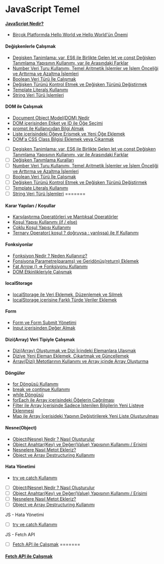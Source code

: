 # JavaScript Temel

#### [JavaScript Nedir?](javascript-nedir/)
-  [Birçok Platformda Hello World ve Hello World'ün Önemi](helloworld/)

####  Değişkenlerle Çalışmak 

-  [Degisken Tanimlama: var, ES6 ile Birlikte Gelen let ve const Değişken Tanımlama Yapısının Kullanımı, var ile Arasındaki Farklar](degisken-tanimlama-var-es6-ile-birlikte-gelen-let-ve-const-degisken-tanimlama-yapisinin-kullanimi-var-ile-arasindaki-farklar/)
-  [Number Veri Turu Kullanımı, Temel Aritmetik İşlemler ve İşlem Önceliği ve Arttırma ve Azaltma İşlemleri](number-veri-turu-kullanimi-temel-aritmetik-i̇slemler-ve-i̇slem-onceligi-ve-arttirma-ve-azaltma-i̇slemleri/)
-  [Boolean Veri Türü İle Çalışmak](boolean-veri-turu-i̇le-calismak/)
-  [Değişken Türünü Kontrol Etmek ve Değişken Türünü Değiştirmek](degisken-turunu-kontrol-etmek-ve-degisken-turunu-degistirmek/)
-  [Template Literals Kullanımı](template-literals-kullanimi/)
-  [String Veri Türü İşlemleri](string-veri-turu-i̇slemleri/)

#### DOM ile Çalışmak

-  [Document Object Model(DOM) Nedir](document-object-model(dom)-nedir/)
-  [DOM içerisinden Etiket ve ID ile Öğe Seçimi](dom-icerisinden-etiket-ve-id-ile-oge-secimi/)
-  [prompt ile Kullanıcıdan Bilgi Almak](prompt-ile-kullanicidan-bilgi-almak/)
-  [Liste içerisindeki Öğeye Erişmek ve Yeni Öğe Eklemek](liste-icerisindeki-ogeye-erismek-ve-yeni-oge-eklemek/)
-  [DOM'a CSS Class Bilgisi Eklemek veya Çıkarmak](dom'a-css-class-bilgisi-eklemek-veya-cikarmak/)


- [ ] [Degisken Tanimlama: var, ES6 ile Birlikte Gelen let ve const Değişken Tanımlama Yapısının Kullanımı, var ile Arasındaki Farklar](degisken-tanimlama-var-es6-ile-birlikte-gelen-let-ve-const-degisken-tanimlama-yapisinin-kullanimi-var-ile-arasindaki-farklar/)
- [ ] [Değişken Tanımlama Kuralları](degisken-tanimlama-kurallari/)
- [ ] [Number Veri Turu Kullanımı, Temel Aritmetik İşlemler ve İşlem Önceliği ve Arttırma ve Azaltma İşlemleri](number-veri-turu-kullanimi-temel-aritmetik-i̇slemler-ve-i̇slem-onceligi-ve-arttirma-ve-azaltma-i̇slemleri/)
- [ ] [Boolean Veri Türü İle Çalışmak](boolean-veri-turu-i̇le-calismak/)
- [ ] [Değişken Türünü Kontrol Etmek ve Değişken Türünü Değiştirmek](degisken-turunu-kontrol-etmek-ve-degisken-turunu-degistirmek/)
- [ ] [Template Literals Kullanımı](template-literals-kullanimi/)
- [ ] [String Veri Türü İşlemleri](string-veri-turu-i̇slemleri/)
=======
#### Karar Yapıları / Koşullar


-  [Karşılaştırma Operatörleri ve Mantıksal Operatörler](karsilastirma-operatorleri-ve-mantiksal-operatorler/)
-  [Koşul Yapısı Kullanımı (if / else)](kosul-yapisi-kullanimi-(if-else)/)
-  [Çoklu Koşul Yapısı Kullanımı](coklu-kosul-yapisi-kullanimi/)
-  [Ternary Operator( koşul ? doğruysa : yanlışsa) ile If Kullanımı](ternary-operator(-kosul-dogruysa-yanlissa)-ile-if-kullanimi/)

#### Fonksiyonlar

-  [Fonksiyon Nedir ? Neden Kullanırız?](fonksiyon-nedir-neden-kullaniriz/)
-  [Fonsiyona Parametre(params) ve Geridönüş(return) Eklemek](fonsiyona-parametre(params)-ve-geridonus(return)-eklemek/)
-  [Fat Arrow () => Fonksiyonu Kullanımı](fat-arrow-fonksiyonu-kullanimi/)
-  [DOM Etkinlikleriyle Çalışmak](dom-etkinlikleriyle-calismak/)

#### localStorage

-  [localStorage ile Veri Eklemek, Düzenlemek ve Silmek](localstorage-ile-veri-eklemek-duzenlemek-ve-silmek/)
-  [localStorage içerisine Farklı Türde Veriler Eklemek](localstorage-icerisine-farkli-turde-veriler-eklemek/)

#### Form

-  [Form ve Form Submit Yönetimi](form-ve-form-submit-yonetimi/)
-  [Input içerisinden Değer Almak](input-icerisinden-deger-almak/)

#### Dizi(Array) Veri Tipiyle Çalışmak

-  [Dizi(Array) Oluşturmak ve Dizi İçindeki Elemanlara Ulaşmak](dizi(array)-olusturmak-ve-dizi-i̇cindeki-elemanlara-ulasmak/)
-  [Diziye Yeni Eleman Eklemek, Çıkartmak ve Güncellemek](diziye-yeni-eleman-eklemek-cikartmak-ve-guncellemek/)
-  [Array(Dizi) Metotlarının Kullanımı ve Array içinde Array Oluşturma](array(dizi)-metotlarinin-kullanimi-ve-array-icinde-array-olusturma/)

#### Döngüler

-  [for Döngüsü Kullanımı](for-dongusu-kullanimi/)
-  [break ve continue Kullanımı](break-ve-continue-kullanimi/)
-  [while Döngüsü](while-dongusu/)
-  [forEach ile Array içerisindeki Öğelerin Çağrılması](foreach-ile-array-icerisindeki-ogelerin-cagrilmasi/)
-  [Filter ile Array İçerisinde Sadece İstenilen Bilgilerin Yeni Listeye Eklenmesi](filter-ile-array-i̇cerisinde-sadece-i̇stenilen-bilgilerin-yeni-listeye-eklenmesi/)
-  [Map ile Array İçerisideki Yapının Değiştirilerek Yeni Liste Oluşturulması](map-ile-array-i̇cerisideki-yapinin-degistirilerek-yeni-liste-olusturulmasi/)

#### Nesne(Object)

-  [Object(Nesne) Nedir ? Nasıl Oluşturulur](object(nesne)-nedir-nasil-olusturulur/)
-  [Object Anahtar(Key) ve Değer(Value) Yapısının Kullanımı / Erişimi](object-anahtar(key)-ve-deger(value)-yapisinin-kullanimi-erisimi/)
-  [Nesnelere Nasıl Metot Ekleriz?](nesnelere-nasil-metot-ekleriz/)
-  [Object ve Array Destructuring Kullanımı](object-ve-array-destructuring-kullanimi/)

#### Hata Yönetimi

-  [try ve catch Kullanımı](try-ve-catch-kullanimi/)


- [ ] [Object(Nesne) Nedir ? Nasıl Oluşturulur](object(nesne)-nedir-nasil-olusturulur/)
- [ ] [Object Anahtar(Key) ve Değer(Value) Yapısının Kullanımı / Erişimi](object-anahtar(key)-ve-deger(value)-yapisinin-kullanimi-erisimi/)
- [ ] [Nesnelere Nasıl Metot Ekleriz?](nesnelere-nasil-metot-ekleriz/)
- [ ] [Object ve Array Destructuring Kullanımı](object-ve-array-destructuring-kullanimi/)

JS - Hata Yönetimi

- [ ] [try ve catch Kullanımı](try-ve-catch-kullanimi/)

JS - Fetch API

- [ ] [Fetch API ile Çalışmak](fetch-api-ile-calismak/)
=======
#### [Fetch API ile Çalışmak](fetch-api-ile-calismak/)

